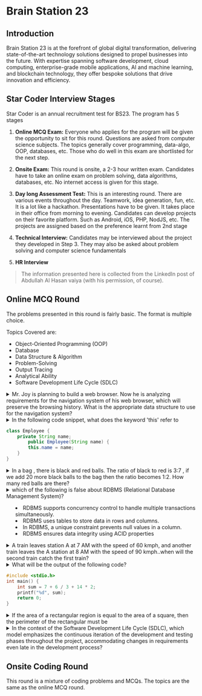 # Brain Station 23

## Introduction

Brain Station 23 is at the forefront of global digital transformation, delivering state-of-the-art technology solutions designed to propel businesses into the future. With expertise spanning software development, cloud computing, enterprise-grade mobile applications, AI and machine learning, and blockchain technology, they offer bespoke solutions that drive innovation and efficiency.


## Star Coder Interview Stages

Star Coder is an annual recruitment test for BS23. The program has 5 stages

1. **Online MCQ Exam:** Everyone who applies for the program will be given the opportunity to sit for this round.  Questions are asked from computer science subjects. The topics generally cover programming, data-algo, OOP, databases, etc. Those who do well in this exam are shortlisted for the next step. 

1. **Onsite Exam:** This round is onsite, a 2-3 hour written exam. Candidates have to take an online exam on problem solving, data algorithms, databases, etc. No internet access is given for this stage. 

1. **Day long Assessment Test:** This is an interesting round. There are various events throughout the day. Teamwork, idea generation, fun, etc. It is a lot like a hackathon. Presentations have to be given. It takes place in their office from morning to evening. Candidates can develop projects on their favorite platform. Such as Android, iOS, PHP, NodJS, etc. The projects are assigned based on the preference learnt from 2nd stage

1. **Technical Interview:** Candidates may be interviewed about the project they developed in Step 3. They may also be asked about problem solving and computer science fundamentals

1. **HR Interview**

> The information presented here is collected from the LinkedIn post of Abdullah Al Hasan vaiya (with his permission, of course).


## Online MCQ Round
The problems presented in this round is fairly basic. The format is multiple choice. 

Topics Covered are:
- Object-Oriented Programming (OOP)
- Database
- Data Structure & Algorithm
- Problem-Solving
- Output Tracing
- Analytical Ability
- Software Development Life Cycle (SDLC)

<details>
<summary>
Mr. Joy is planning to build a web browser. Now he is analyzing requirements for the navigation system of his web browser, which will preserve the browsing history. What is the appropriate data structure to use for the
navigation system?
</summary>
<hr>
[Answer]
</details>

<details>
<summary>
In the following code snippet, what does the keyword 'this' refer to

```java
class Employee {
    private String name;
        public Employee(String name) {
        this.name = name;
    }
}  
```

</summary>
<hr>
[Answer]
</details>

<details>
<summary>
In a bag , there is black and red balls. The ratio of black to red is 3:7 , if we add 20 more black balls to the bag then the ratio becomes 1:2. How many red balls are there?
</summary>
<hr>
[Answer]
</details>

<details>
<summary>
which of the following is false about RDBMS (Relational Database Management System)?

- RDBMS supports concurrency control to handle multiple transactions simultaneously.
- RDBMS uses tables to store data in rows and columns.
- In RDBMS, a unique constraint prevents null values in a column.
- RDBMS ensures data integrity using ACID properties
</summary>
<hr>
[Answer]
</details>

<details>
<summary>
A train leaves station A at 7 AM with the speed of 60 kmph, and another train leaves the A station at 8 AM with the speed of 90 kmph..when will the second train catch the first train?
</summary>
<hr>
[Answer]
</details>

<details>
<summary>
What will be the output of the following code?

```cpp
#include <stdio.h>
int main() {
    int sum = 7 + 6 / 3 + 14 * 2;
    printf("%d", sum);
    return 0;
}
```
</summary>
<hr>
[Answer]
</details>

<details>
<summary>
If the area of a rectangular region is equal to the area of a square, then the perimeter of the rectangular must be
</summary>
<hr>
[Answer]
</details>

<details>
<summary>
In the context of the Software Development Life Cycle (SDLC), which model emphasizes the continuous iteration of the development and testing phases throughout the project, accommodating changes in requirements even late in the development process?
</summary>
<hr>
[Answer]
</details>

## Onsite Coding Round
This round is a mixture of coding problems and MCQs. The topics are the same as the online MCQ round.